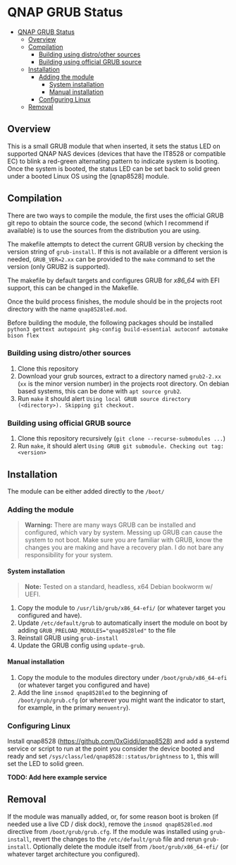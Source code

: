 # QNAP GRUB Status

- [QNAP GRUB Status](#qnap-grub-status)
  - [Overview](#overview)
  - [Compilation](#compilation)
    - [Building using distro/other sources](#building-using-distroother-sources)
    - [Building using official GRUB source](#building-using-official-grub-source)
  - [Installation](#installation)
    - [Adding the module](#adding-the-module)
      - [System installation](#system-installation)
      - [Manual installation](#manual-installation)
    - [Configuring Linux](#configuring-linux)
  - [Removal](#removal)

## Overview

This is a small GRUB module that when inserted, it sets the status LED on supported QNAP NAS devices (devices that have the IT8528 or compatible EC) to blink a red-green alternating pattern to indicate system is booting. Once the system is booted, the status LED can be set back to solid green under a booted Linux OS using the [qnap8528] module.

## Compilation
There are two ways to compile the module, the first uses the official GRUB git repo to obtain the source code, the second (which I recommend if available) is to use the sources from the distribution you are using. 

The makefile attempts to detect the current GRUB version by checking the version string of `grub-install`. If this is not available or a different version is needed, `GRUB_VER=2.xx` can be provided to the `make` command to set the version (only GRUB2 is supported).

The makefile by default targets and configures GRUB for *x86_64* with EFI support, this can be changed in the Makefile.

Once the build process finishes, the module should be in the projects root directory with the name `qnap8528led.mod`.

Before building the module, the following packages should be installed `python3 gettext autopoint pkg-config build-essential autoconf automake bison flex`

### Building using distro/other sources
1. Clone this repository
2. Download your grub sources, extract to a directory named `grub2-2.xx` (`xx` is the minor version number) in the projects root directory. On debian based systems, this can be done with `apt source grub2`.
3. Run `make` it should alert `Using local GRUB source directory (<directory>). Skipping git checkout.` 

### Building using official GRUB source
1. Clone this repository recursively (`git clone --recurse-submodules ...`)
2. Run `make`, it should alert `Using GRUB git submodule. Checking out tag: <version>`

## Installation

The module can be either added directly to the `/boot/`

### Adding the module
>**Warning:** There are many ways GRUB can be installed and configured, which vary by system. Messing up GRUB can cause the system to not boot. Make sure you are familiar with GRUB, know the changes you are making and have a recovery plan. I do not bare any responsibility for your system.



#### System installation
>**Note:** Tested on a standard, headless, x64 Debian bookworm w/ UEFI.

1. Copy the module to `/usr/lib/grub/x86_64-efi/` (or whatever target you configured and have).
2. Update `/etc/default/grub` to automatically insert the module on boot by adding `GRUB_PRELOAD_MODULES="qnap8528led"` to the file
3. Reinstall GRUB using `grub-install`
4. Update the GRUB config using `update-grub`.  

#### Manual installation
1. Copy the module to the modules directory under `/boot/grub/x86_64-efi` (or whatever target you configured and have)
2. Add the line `insmod qnap8528led` to the beginning of `/boot/grub/grub.cfg` (or wherever you might want the indicator to start, for example, in the primary `menuentry`).

### Configuring Linux
Install qnap8528 (https://github.com/0xGiddi/qnap8528) and add a systemd service or script to run at the point you consider the device booted and ready and set `/sys/class/led/qnap8528::status/brightness` to `1`, this will set the LED to solid green. 

**TODO: Add here example service**

## Removal
If the module was manually added, or, for some reason boot is broken (if needed use a live CD / disk dock), remove the `insmod qnap8528led.mod` directive from `/boot/grub/grub.cfg`. If the module was installed using `grub-install`, revert the changes to the `/etc/default/grub` file and rerun `grub-install`. Optionally delete the module itself from `/boot/grub/x86_64-efi/` (or whatever target architecture you configured). 
